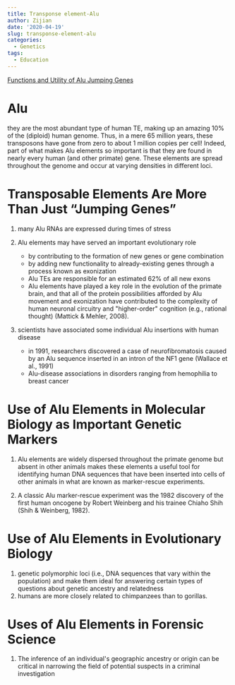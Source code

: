 ```yaml
---
title: Transponse element-Alu
author: Zijian
date: '2020-04-19'
slug: transponse-element-alu
categories:
  - Genetics
tags:
  - Education
---
```


[Functions and Utility of Alu Jumping Genes](https://www.nature.com/scitable/topicpage/functions-and-utility-of-alu-jumping-genes-561/)

# Alu

they are the most abundant type of human TE, making up an amazing 10% of the (diploid) human genome. Thus, in a mere 65 million years, these transposons have gone from zero to about 1 million copies per cell! Indeed, part of what makes Alu elements so important is that they are found in nearly every human (and other primate) gene. These elements are spread throughout the genome and occur at varying densities in different loci.

# Transposable Elements Are More Than Just “Jumping Genes”

1. many Alu RNAs are expressed during times of stress

2. Alu elements may have served an important evolutionary role 
    + by contributing to the formation of new genes or gene combination
    + by adding new functionality to already-existing genes through a process known as exonization
    + Alu TEs are responsible for an estimated 62% of all new exons 
    + Alu elements have played a key role in the evolution of the primate brain, and that all of the protein possibilities afforded by Alu movement and exonization have contributed to the complexity of human neuronal circuitry and "higher-order" cognition (e.g., rational thought) (Mattick & Mehler, 2008).

3. scientists have associated some individual Alu insertions with human disease
    + in 1991, researchers discovered a case of neurofibromatosis caused by an Alu sequence inserted in an intron of the NF1 gene (Wallace et al., 1991)
    + Alu-disease associations in disorders ranging from hemophilia to breast cancer
    
    
# Use of Alu Elements in Molecular Biology as Important Genetic Markers
1. Alu elements are widely dispersed throughout the primate genome but absent in other animals makes these elements a useful tool for identifying human DNA sequences that have been inserted into cells of other animals in what are known as marker-rescue experiments.

2. A classic Alu marker-rescue experiment was the 1982 discovery of the first human oncogene by Robert Weinberg and his trainee Chiaho Shih (Shih & Weinberg, 1982).

# Use of Alu Elements in Evolutionary Biology

1. genetic polymorphic loci (i.e., DNA sequences that vary within the population) and make them ideal for answering certain types of questions about genetic ancestry and relatedness
2. humans are more closely related to chimpanzees than to gorillas.

# Uses of Alu Elements in Forensic Science

1. The inference of an individual's geographic ancestry or origin can be critical in narrowing the field of potential suspects in a criminal investigation
    
